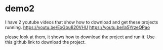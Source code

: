 # demo2

I have 2 youtube videos that show how to download and get these projects running.
https://youtu.be/ExGbu820VHU
https://youtu.be/la5YrzeQPao

please look at them, it shows how to download the project and run it.
Use this github link to download the project.
